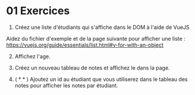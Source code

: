 # 01 Exercices

1. Créez une liste d'étudiants qui s'affiche dans le DOM à l'aide de VueJS

Aidez du fichier d'exemple et de la page suivante pour afficher une liste : https://vuejs.org/guide/essentials/list.html#v-for-with-an-object

2. Affichez l'age.

3. Créez un nouveau tableau de notes et affichez le dans la page.

4. ( * * ) Ajoutez un id au étudiant que vous utiliserez dans le tableau des notes pour afficher les notes par étudiant.